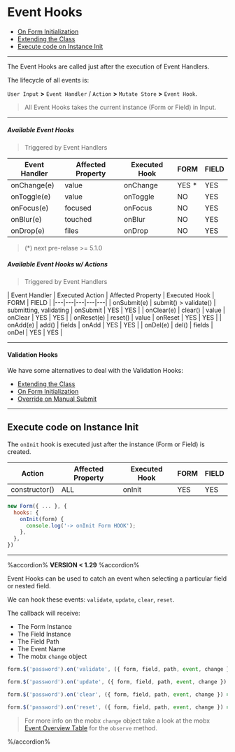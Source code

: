 # Event Hooks

* [On Form Initialization](event-hooks/constructor.md)
* [Extending the Class](event-hooks/extending.md)
* [Execute code on Instance Init](event-hooks.md#execute-code-on-instance-init)

---

The Event Hooks are called just after the execution of Event Handlers.

The lifecycle of all events is:

`User Input` **>** `Event Handler` / `Action` **>** `Mutate Store` **>** `Event Hook`.

> All Event Hooks takes the current instance (Form or Field) in Input.

---

##### Available Event Hooks
> Triggered by Event Handlers

| Event Handler | Affected Property | Executed Hook | FORM | FIELD |
|---|---|---|---|---|
| onChange(e) | value | onChange | YES * | YES |
| onToggle(e) | value | onToggle | NO | YES |
| onFocus(e) | focused | onFocus | NO | YES |
| onBlur(e) | touched | onBlur | NO | YES |
| onDrop(e) | files | onDrop | NO | YES |

> (*) next pre-relase >= 5.1.0

##### Available Event Hooks w/ Actions
> Triggered by Event Handlers

| Event Handler | Executed Action | Affected Property | Executed Hook | FORM | FIELD |
|---|---|---|---|---|
| onSubmit(e) | submit() > validate() | submitting, validating | onSubmit | YES | YES |
| onClear(e) | clear() | value | onClear | YES | YES |
| onReset(e) | reset() | value | onReset | YES | YES |
| onAdd(e) | add() | fields | onAdd | YES | YES |
| onDel(e) | del() | fields | onDel | YES | YES |

---

#### Validation Hooks

We have some alternatives to deal with the Validation Hooks:

  * [Extending the Class](validation-hooks/extending.md)
  * [On Form Initialization](validation-hooks/constructor.md)
  * [Override on Manual Submit](validation-hooks/override.md)

---

## Execute code on Instance Init

The `onInit` hook is executed just after the instance (Form or Field) is created.

| Action | Affected Property | Executed Hook | FORM | FIELD |
|---|---|---|---|---|
| constructor() | ALL | onInit | YES | YES |

```javascript
new Form({ ... }, {
  hooks: {
    onInit(form) {
      console.log('-> onInit Form HOOK');
    },
  },
})
```

---

%accordion% **VERSION < 1.29** %accordion%

Event Hooks can be used to catch an event when selecting a particular field or nested field.

We can hook these events: `validate`, `update`, `clear`, `reset`.

The callback will receive:

* The Form Instance
* The Field Instance
* The Field Path
* The Event Name
* The mobx `change` object

```javascript
form.$('password').on('validate', ({ form, field, path, event, change }) => { ... });
```

```javascript
form.$('password').on('update', ({ form, field, path, event, change }) => { ... });
```

```javascript
form.$('password').on('clear', ({ form, field, path, event, change }) => { ... });
```

```javascript
form.$('password').on('reset', ({ form, field, path, event, change }) => { ... });
```

> For more info on the mobx `change` object take a look at the mobx [Event Overview Table](http://mobxjs.github.io/mobx/refguide/observe.html) for the `observe` method.

%/accordion%
